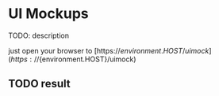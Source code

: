 # UI Mockups

TODO: description

just open your browser to [https://${environment.HOST}/uimock](https://${environment.HOST}/uimock)

## TODO result